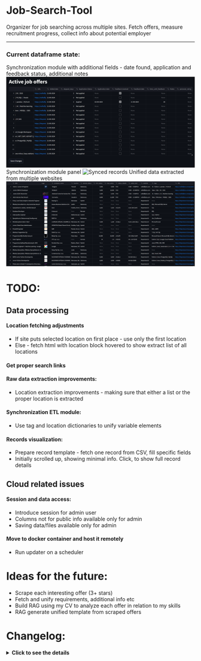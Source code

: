 # Job-Search-Tool
Organizer for job searching across multiple sites. Fetch offers, measure recruitment progress, collect info about potential employer

---
### Current dataframe state:

Synchronization module with additional fields - date found, application and feedback status, additional notes
![Synced records](screenshots/synced_records.png)
Synchronization module panel
![Synced records](screenshots/synced_module.png)
Unified data extracted from multiple websites
![Raw Scraped Screenshot](screenshots/raw_scraped.png)

# TODO:
## Data processing
#### Location fetching adjustments
- If site puts selected location on first place - use only the first location
- Else - fetch html with location block hovered to show extract list of all locations

#### Get proper search links
#### Raw data extraction improvements:
- Location extraction improvements - making sure that either a list or the proper location is extracted
#### Synchronization ETL module:
- Use tag and location dictionaries to unify variable elements
#### Records visualization:
- Prepare record template - fetch one record from CSV, fill specific fields
- Initially scrolled up, showing minimal info. Click, to show full record details

## Cloud related issues
#### Session and data access:
- Introduce session for admin user
- Columns not for public info available only for admin
- Saving data/files available only for admin
#### Move to docker container and host it remotely
- Run updater on a scheduler


# Ideas for the future:
- Scrape each interesting offer (3+ stars)
- Fetch and unify requirements, additional info etc
- Build RAG using my CV to analyze each offer in relation to my skills
- RAG generate unified template from scraped offers

# Changelog:
<details>
<summary><strong>Click to see the details</strong></summary>

#### 25.09.2024
- Refactoring
- Minor tweaks and bugfixes
- Synchronization tab shows only changed records
#### 20.09.2024
- Synchronization module improvements
- Forcing file structure for synchronization
#### 19.09.2024
- Working sync module with archive
#### 16.09.2024
- Improvement in extracting job location. Added separate field for remote job status
- Properly extracting salary details (currency etc) 
- Fixed logo extraction from Nofluffjobs
- Storing job tags as a string
#### 14.09.2024
- Introduced Streamlit
#### 11.09.2024
- Integrated JustJoinIT.pl site
- Integrated Solid.jobs site
- Integrated it.pracuj.pl site
#### 10.09.2024
- Integrated Rocketjobs.pl site
- Integrated Bulldogjob.pl site
- Minor improvements to handling data extraction
#### 09.09.2024
- Massively reduced update time complexity by reusing one webdriver
#### 06.09.2024
- Moved data extraction to containers:
Instead of only pointing containers, functions now handle data extraction. This greatly improves scaleability for the project
- Big improvements to code clarity
- Solved *theprotocol* fetching inconsistencies by setting fixed chromedriver window size (not displayed anyway)
The point of failure was rendering site in mobile version by default
#### 05.09.2024
- Now salary extraction properly handles various notations
#### 04.09.2024
- Moved to *Selenium* scraping. This provides better results than requests.
- Introduced file handling. Now data is extracted from saved files, resulting in improved performance. Update function scrapes search links to their respective file.
- Search links are now stored in a dictionary with this structure: {website_tag1-tag2-tag3 : link} This enables using multiple links from same website.
#### 03.09.2024
- Temporarily dropped Streamlit and Selenium to work on basics.
#### 27.08.2024
- Moved to Streamlit
- Added function to turn records into dataframe
#### 26.08.2024
- Introduced JobRecord class to handle HTML records

</details>